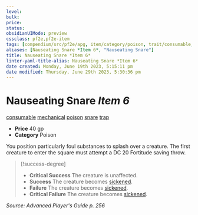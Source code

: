 ```yaml
---
level:
bulk:
price:
status:
obsidianUIMode: preview
cssclass: pf2e,pf2e-item
tags: [compendium/src/pf2e/apg, item/category/poison, trait/consumable, trait/mechanical, trait/poison, trait/snare, trait/trap]
aliases: [Nauseating Snare *Item 6*, "Nauseating Snare"]
title: Nauseating Snare *Item 6*
linter-yaml-title-alias: Nauseating Snare *Item 6*
date created: Monday, June 19th 2023, 5:15:11 pm
date modified: Thursday, June 29th 2023, 5:30:36 pm
---
```


# Nauseating Snare *Item 6*

[consumable](rules/traits/consumable.md) [mechanical](rules/traits/mechanical.md) [poison](rules/traits/poison.md) [snare](rules/traits/snare.md) [trap](rules/traits/trap.md)  

- **Price** 40 gp
- **Category** Poison

You position particularly foul substances to splash over a creature. The first creature to enter the square must attempt a DC 20 Fortitude saving throw.

> [!success-degree]
> - **Critical Success** The creature is unaffected.
> - **Success** The creature becomes [sickened](rules/conditions.md#Sickened).
> - **Failure** The creature becomes [sickened](rules/conditions.md#Sickened).
> - **Critical Failure** The creature becomes [sickened](rules/conditions.md#Sickened).

*Source: Advanced Player's Guide p. 256*
